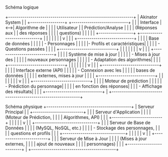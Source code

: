 Schéma logique

+--------------------------------------------------------------+
|                        Akinator System                       |
|  +-----------------+    +----------------------------+       |
|  |   Interface    |<-->|      Algorithme de          |       |
|  |   Utilisateur  |    |     Prédiction/Analyse      |       |
|  | (Réponses aux  |    |     des réponses            |       |
|  |   questions)   |    |                             |       |
|  +-----------------+    +----------------------------+       |
|           |                        |                         |
|           |                        v                         |
|           |         +----------------------------+           |
|           |         |     Base de données        |           |
|           |         |   - Personnages            |           |
|           |         |- Profils et caractéristiques|          |
|           |         |   - Questions passées      |           |
|           |         +----------------------------+           |
|           |                        |                         |
|           |                        v                         |
|           |         +----------------------------+           |
|           |         |   Système de mise à jour   |           |
|           |         |   - Mises à jour des       |           |
|           |         |     nouveaux personnages   |           |
|           |         |  - Adaptation des algorithmes|         |
|           |         +----------------------------+           |
|           |                        |                         |
|           |                        v                         |
|           |         +----------------------------+           |
|           |         |   Interface externe (API)  |           |
|           |         |   - Connexion avec les     |           |
|           |         |     bases de données       |           |
|           |         |     externes, mises à jour |           |
|           |         +----------------------------+           |
|           |                        |                         |
|           |                        v                         |
|           |         +----------------------------+           |
|           |         |   Moteur de prédiction     |           |
|           |         |  - Prédiction du personnage|           |
|           |         |    en fonction des réponses|           |
|           |              - Affichage des résultats|          |
|           |         +----------------------------+           |
+--------------------------------------------------------------+


Schéma physique
+------------------------------------------+
|               Serveur Principal          |
|  +-------------------------+             |
|  |   Serveur d'Application  |            |
|  |  (Moteur de Prédiction,  |            |
|  |   Algorithmes, API)      |            |
|  +-------------------------+             |
|               |                          |
|               v                          |
|  +-------------------------------+       |
|  | Serveur de Base de Données    |       |
|  | (MySQL, NoSQL, etc.)          |       |
|  | - Stockage des personnages,   |       |       
|  | questions et profils          |       |
|  +-------------------------------+       |
|               |                          |
|               v                          |
|  +-------------------------+             |
|  |   Serveur de Mise à Jour  |           |
|  |   (Mises à jour externes, |           |
|  |     ajout de nouveaux     |           |
|  |     personnages)          |           |
|  +-------------------------+             |
+------------------------------------------+
